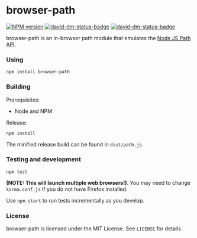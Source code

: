 browser-path
=========

[![NPM version](https://badge.fury.io/js/browser-path.svg)](http://badge.fury.io/js/browser-path)
[![david-dm-status-badge](https://david-dm.org/wjordan/browser-path.svg)](https://david-dm.org/wjordan/browser-path#info=dependencies&view=table)
[![david-dm-status-badge](https://david-dm.org/wjordan/browser-path/dev-status.svg)](https://david-dm.org/wjordan/browser-path#info=devDependencies&view=table)

browser-path is an in-browser path module that emulates the [Node JS Path API](https://nodejs.org/docs/v0.10.0/api/path.html).

### Using

```
npm install browser-path
```

### Building

Prerequisites:

* Node and NPM

Release:
```
npm install
```

The minified release build can be found in `dist/path.js`.

### Testing and development

```
npm test
```

**(NOTE: This will launch multiple web browsers!)**. You may need to change `karma.conf.js` if you do not have Firefox installed.

Use `npm start` to run tests incrementally as you develop.

### License

browser-path is licensed under the MIT License. See `LICENSE` for details.
